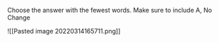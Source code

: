 Choose the answer with the fewest words. Make sure to include A, No Change

![[Pasted image 20220314165711.png]]
